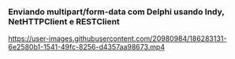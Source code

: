 ### Enviando multipart/form-data com Delphi usando Indy, NetHTTPClient e RESTClient


https://user-images.githubusercontent.com/20980984/186283131-6e2580b1-1541-49fc-8256-d4357aa98673.mp4
